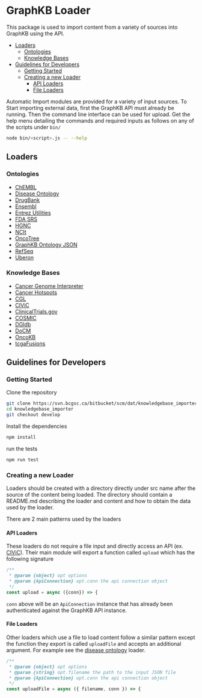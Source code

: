 # GraphKB Loader

This package is used to import content from a variety of sources into GraphKB using the API.

- [Loaders](#loaders)
  - [Ontologies](#ontologies)
  - [Knowledge Bases](#knowledge-bases)
- [Guidelines for Developers](#guidelines-for-developers)
  - [Getting Started](#getting-started)
  - [Creating a new Loader](#creating-a-new-loader)
    - [API Loaders](#api-loaders)
    - [File Loaders](#file-loaders)

Automatic Import modules are provided for a variety of input sources. To Start importing external data, first the GraphKB API
must already be running. Then the command line interface can be used for upload. Get the help menu
detailing the commands and required inputs as follows on any of the scripts under `bin/`

```bash
node bin/<script>.js -- --help
```

## Loaders

### Ontologies

- [ChEMBL](./src/chembl/README.md)
- [Disease Ontology](./src/diseaseOntology/README.md)
- [DrugBank](./src/drugbank/README.md)
- [Ensembl](./src/ensembl/README.md)
- [Entrez Utilities](./src/entrez/README.md)
- [FDA SRS](./src/fdaSrs/README.md)
- [HGNC](./src/hgnc/README.md)
- [NCIt](./src/ncit/README.md)
- [OncoTree](./src/oncotree/README.md)
- [GraphKB Ontology JSON](./src/ontology/README.md)
- [RefSeq](./src/refseq/README.md)
- [Uberon](./src/uberon/README.md)

### Knowledge Bases

- [Cancer Genome Interpreter](./src/cancergenomeinterpreter/README.md)
- [Cancer Hotspots](./src/cancerhotspots/README.md)
- [CGL](./src/cgl/README.md)
- [CIViC](./src/civic/README.md)
- [ClinicalTrials.gov](./src/clinicaltrialsgov/README.md)
- [COSMIC](./src/cosmic/README.md)
- [DGIdb](./src/dgidb/README.md)
- [DoCM](./src/docm/README.md)
- [OncoKB](./src/oncokb/README.md)
- [tcgaFusions](./src/tcgaFusions/README.md)

## Guidelines for Developers

### Getting Started

Clone the repository

```bash
git clone https://svn.bcgsc.ca/bitbucket/scm/dat/knowledgebase_importer.git
cd knowledgebase_importer
git checkout develop
```

Install the dependencies

```bash
npm install
```

run the tests

```bash
npm run test
```

### Creating a new Loader

Loaders should be created with a directory directly under src name after the source of the content
being loaded. The directory should contain a README.md describing the loader and content and how
to obtain the data used by the loader.

There are 2 main patterns used by the loaders

#### API Loaders

These loaders do not require a file input and directly access an API (ex. [CIViC](./src/civic/README.md)).
Their main module will export a function called `upload` which has the following signature

```js
/**
 * @param {object} opt options
 * @param {ApiConnection} opt.conn the api connection object
 */
const upload = async ({conn}) => {
```

`conn` above will be an `ApiConnection` instance that has already been authenticated against the
GraphKB API instance.

#### File Loaders

Other loaders which use a file to load content follow a similar pattern except the function they
export is called `uploadFile` and accepts an additional argument. For example see the [disease ontology](./src/diseaseOntology/README.md) loader.


```js
/**
 * @param {object} opt options
 * @param {string} opt.filename the path to the input JSON file
 * @param {ApiConnection} opt.conn the api connection object
 */
const uploadFile = async ({ filename, conn }) => {
```
